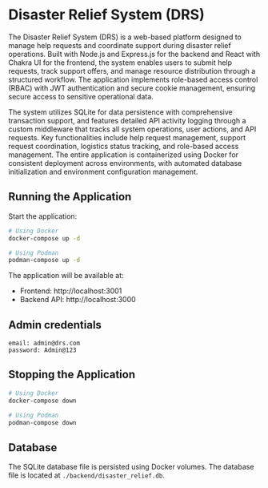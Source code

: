 # Disaster Relief System (DRS)

The Disaster Relief System (DRS) is a web-based platform designed to manage help requests and coordinate support during disaster relief operations. Built with Node.js and Express.js for the backend and React with Chakra UI for the frontend, the system enables users to submit help requests, track support offers, and manage resource distribution through a structured workflow. The application implements role-based access control (RBAC) with JWT authentication and secure cookie management, ensuring secure access to sensitive operational data.

The system utilizes SQLite for data persistence with comprehensive transaction support, and features detailed API activity logging through a custom middleware that tracks all system operations, user actions, and API requests. Key functionalities include help request management, support request coordination, logistics status tracking, and role-based access management. The entire application is containerized using Docker for consistent deployment across environments, with automated database initialization and environment configuration management.

## Running the Application

Start the application:
```bash
# Using Docker
docker-compose up -d

# Using Podman
podman-compose up -d
```

The application will be available at:
- Frontend: http://localhost:3001
- Backend API: http://localhost:3000

## Admin credentials
```
email: admin@drs.com
password: Admin@123
````

## Stopping the Application

```bash
# Using Docker
docker-compose down

# Using Podman
podman-compose down
```

## Database

The SQLite database file is persisted using Docker volumes. The database file is located at `./backend/disaster_relief.db`.
